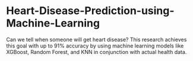 # Heart-Disease-Prediction-using-Machine-Learning
Can we tell when someone will get heart disease? This research achieves this goal with up to 91% accuracy by using machine learning models like XGBoost, Random Forest, and KNN in conjunction with actual health data.  

